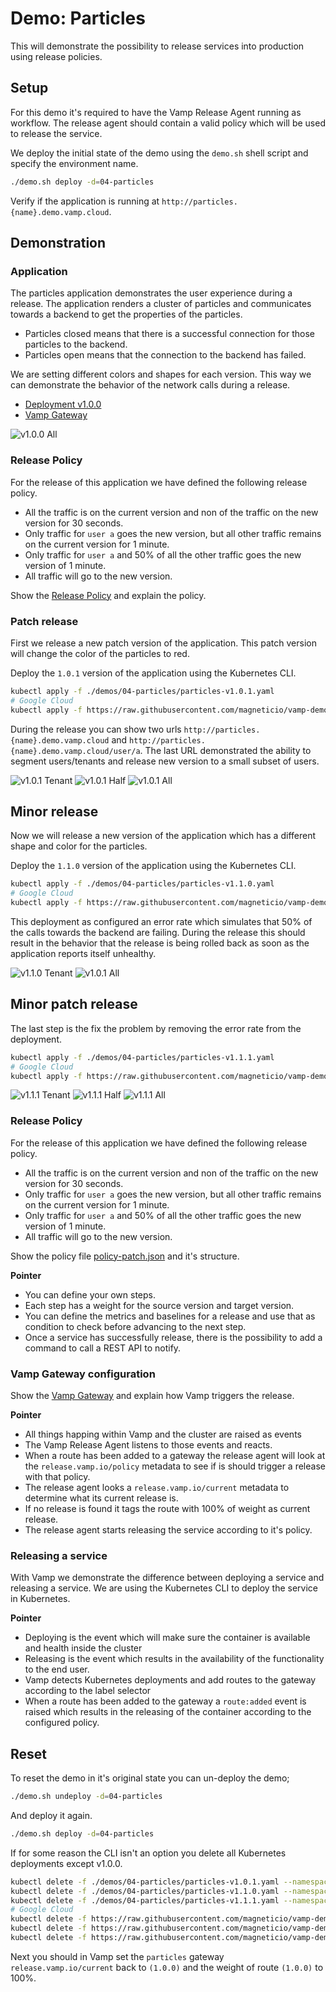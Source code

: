 # Demo: Particles

This will demonstrate the possibility to release services into production using release policies.

## Setup

For this demo it's required to have the Vamp Release Agent running as workflow. The release agent should contain a valid policy which will be used to release the service.

We deploy the initial state of the demo using the `demo.sh` shell script and specify the environment name.

```sh
./demo.sh deploy -d=04-particles
```

Verify if the application is running at `http://particles.{name}.demo.vamp.cloud`.

## Demonstration

### Application

The particles application demonstrates the user experience during a release. The application renders a cluster of particles and communicates towards a backend to get the properties of the particles.

- Particles closed means that there is a successful connection for those particles to the backend.
- Particles open means that the connection to the backend has failed.

We are setting different colors and shapes for each version. This way we can demonstrate the behavior of the network calls during a release.

- [Deployment v1.0.0](particles-v1.0.0.yaml)
- [Vamp Gateway](particles-gateway.yaml)

![v1.0.0 All](images/v1.0.0-all.png)

### Release Policy

For the release of this application we have defined the following release policy.

- All the traffic is on the current version and non of the traffic on the new version for 30 seconds.
- Only traffic for `user a` goes the new version, but all other traffic remains on the current version for 1 minute.
- Only traffic for `user a` and 50% of all the other traffic goes the new version of 1 minute.
- All traffic will go to the new version.

Show the [Release Policy](policy-patch.json) and explain the policy.

### Patch release

First we release a new patch version of the application. This patch version will change the color of the particles to red.

Deploy the `1.0.1` version of the application using the Kubernetes CLI.

```sh
kubectl apply -f ./demos/04-particles/particles-v1.0.1.yaml
# Google Cloud
kubectl apply -f https://raw.githubusercontent.com/magneticio/vamp-demo/master/demos/04-particles/particles-v1.0.1.yaml
```

During the release you can show two urls `http://particles.{name}.demo.vamp.cloud` and `http://particles.{name}.demo.vamp.cloud/user/a`. The last URL demonstrated the ability to segment users/tenants and release new version to a small subset of users.

![v1.0.1 Tenant](images/v1.0.1-tenant.png)
![v1.0.1 Half](images/v1.0.1-half.png)
![v1.0.1 All](images/v1.0.1-all.png)

## Minor release

Now we will release a new version of the application which has a different shape and color for the particles.

Deploy the `1.1.0` version of the application using the Kubernetes CLI.

```sh
kubectl apply -f ./demos/04-particles/particles-v1.1.0.yaml
# Google Cloud
kubectl apply -f https://raw.githubusercontent.com/magneticio/vamp-demo/master/demos/04-particles/particles-v1.1.0.yaml
```

This deployment as configured an error rate which simulates that 50% of the calls towards the backend are failing. During the release this should result in the behavior that the release is being rolled back as soon as the application reports itself unhealthy.

![v1.1.0 Tenant](images/v1.1.0-tenant.png)
![v1.0.1 All](images/v1.0.1-all.png)

## Minor patch release

The last step is the fix the problem by removing the error rate from the deployment.

```sh
kubectl apply -f ./demos/04-particles/particles-v1.1.1.yaml
# Google Cloud
kubectl apply -f https://raw.githubusercontent.com/magneticio/vamp-demo/master/demos/04-particles/particles-v1.1.1.yaml
```

![v1.1.1 Tenant](images/v1.1.1-tenant.png)
![v1.1.1 Half](images/v1.1.1-half.png)
![v1.1.1 All](images/v1.1.1-all.png)

### Release Policy

For the release of this application we have defined the following release policy.

- All the traffic is on the current version and non of the traffic on the new version for 30 seconds.
- Only traffic for `user a` goes the new version, but all other traffic remains on the current version for 1 minute.
- Only traffic for `user a` and 50% of all the other traffic goes the new version of 1 minute.
- All traffic will go to the new version.

Show the policy file [policy-patch.json](policy-patch.json) and it's structure.

**Pointer**

- You can define your own steps.
- Each step has a weight for the source version and target version.
- You can define the metrics and baselines for a release and use that as condition to check before advancing to the next step.
- Once a service has successfully release, there is the possibility to add a command to call a REST API to notify.

### Vamp Gateway configuration

Show the [Vamp Gateway](particles-gateway.yaml) and explain how Vamp triggers the release.

**Pointer**

- All things happing within Vamp and the cluster are raised as events
- The Vamp Release Agent listens to those events and reacts.
- When a route has been added to a gateway the release agent will look at the `release.vamp.io/policy` metadata to see if is should trigger a release with that policy.
- The release agent looks a `release.vamp.io/current` metadata to determine what its current release is.
- If no release is found it tags the route with 100% of weight as current release.
- The release agent starts releasing the service according to it's policy.

### Releasing a service

With Vamp we demonstrate the difference between deploying a service and releasing a service. We are using the Kubernetes CLI to deploy the service in Kubernetes.

**Pointer**

- Deploying is the event which will make sure the container is available and health inside the cluster
- Releasing is the event which results in the availability of the functionality to the end user.
- Vamp detects Kubernetes deployments and add routes to the gateway according to the label selector
- When a route has been added to the gateway a `route:added` event is raised which results in the releasing of the container according to the configured policy.

## Reset

To reset the demo in it's original state you can un-deploy the demo;

```sh
./demo.sh undeploy -d=04-particles
```

And deploy it again.

```sh
./demo.sh deploy -d=04-particles
```

If for some reason the CLI isn't an option you delete all Kubernetes deployments except v1.0.0.

```sh
kubectl delete -f ./demos/04-particles/particles-v1.0.1.yaml --namespace vampio-organization-environment
kubectl delete -f ./demos/04-particles/particles-v1.1.0.yaml --namespace vampio-organization-environment
kubectl delete -f ./demos/04-particles/particles-v1.1.1.yaml --namespace vampio-organization-environment
# Google Cloud
kubectl delete -f https://raw.githubusercontent.com/magneticio/vamp-demo/master/demos/04-particles/particles-v1.0.1.yaml
kubectl delete -f https://raw.githubusercontent.com/magneticio/vamp-demo/master/demos/04-particles/particles-v1.1.0.yaml
kubectl delete -f https://raw.githubusercontent.com/magneticio/vamp-demo/master/demos/04-particles/particles-v1.1.1.yaml
```

Next you should in Vamp set the `particles` gateway `release.vamp.io/current` back to `(1.0.0)` and the weight of route `(1.0.0)` to 100%.
